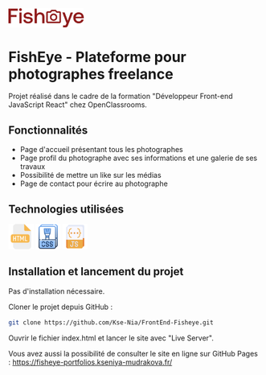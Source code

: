 <div>
  <img width="150" src="./assets/images/logo.png">
</div>

# FishEye - Plateforme pour photographes freelance

Projet réalisé dans le cadre de la formation "Développeur Front-end JavaScript React" chez OpenClassrooms.

## Fonctionnalités

- Page d'accueil présentant tous les photographes
- Page profil du photographe avec ses informations et une galerie de ses travaux
- Possibilité de mettre un like sur les médias
- Page de contact pour écrire au photographe

## Technologies utilisées
<div>
  <img width="50" src="./assets/readme/html.png">
  <img width="50" src="./assets/readme/css.png">
  <img width="50" src="./assets/readme/js.png">
</div>

## Installation et lancement du projet

Pas d'installation nécessaire.

Cloner le projet depuis GitHub :

```bash
git clone https://github.com/Kse-Nia/FrontEnd-Fisheye.git
```

Ouvrir le fichier index.html et lancer le site avec "Live Server".

Vous avez aussi la possibilité de consulter le site en ligne sur GitHub Pages : 
https://fisheye-portfolios.kseniya-mudrakova.fr/